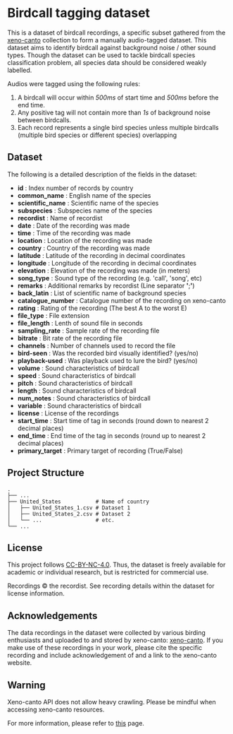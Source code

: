 # Birdcall tagging dataset

This is a dataset of birdcall recordings, a specific subset gathered from the [xeno-canto](www.xeno-canto.org) collection to form a manually audio-tagged dataset. This dataset aims to identify birdcall against background noise / other sound types. Though the dataset can be used to tackle birdcall species classification problem, all species data should be considered weakly labelled. 

Audios were tagged using the following rules:

1. A birdcall will occur within *500ms* of start time and *500ms* before the end time.
2. Any positive tag will not contain more than *1s* of background noise between birdcalls.
3. Each record represents a single bird species unless multiple birdcalls (multiple bird species or different species) overlapping 

## Dataset 
    
The following is a detailed description of the fields in the dataset:

- **id** : Index number of records by country
- **common_name** : English name of the species
- **scientific_name** : Scientific name of the species
- **subspecies** :  Subspecies name of the species
- **recordist** : Name of recordist
- **date** : Date of the recording was made
- **time** : Time of the recording was made
- **location** : Location of the recording was made
- **country** : Country of the recording was made
- **latitude** : Latitude of the recording in decimal coordinates
- **longitude** : Longitude of the recording in decimal coordinates
- **elevation** : Elevation of the recording was made (in meters)
- **song_type** : Sound type of the recording (e.g. 'call', 'song', etc)
- **remarks** : Additional remarks by recordist (Line separator **'**;**'**)
- **back_latin** : List of scientific name of background species
- **catalogue_number** : Catalogue number of the recording on xeno-canto
- **rating** : Rating of the recording (The best A to the worst E)
- **file_type** : File extension
- **file_length** : Lenth of sound file in seconds
- **sampling_rate** : Sample rate of the recording file
- **bitrate** : Bit rate of the recording file
- **channels** : Number of channels used to record the file
- **bird-seen** : Was the recorded bird visually identified? (yes/no)
- **playback-used** : Was playback used to lure the bird? (yes/no)
- **volume** : Sound characteristics of birdcall
- **speed** : Sound characteristics of birdcall
- **pitch** : Sound characteristics of birdcall
- **length** : Sound characteristics of birdcall
- **num_notes** : Sound characteristics of birdcall
- **variable** : Sound characteristics of birdcall
- **license** : License of the recordings
- **start_time** : Start time of tag in seconds (round down to nearest 2 decimal places)
- **end_time** : End time of the tag in seconds (round up to nearest 2 decimal places)
- **primary_target** : Primary target of recording (True/False)

## Project Structure

```
.
├── ...
├── United_States           # Name of country
│   ├── United_States_1.csv # Dataset 1
│   ├── United_States_2.csv # Dataset 2 
│   └── ...                 # etc.
└── ...

```
## License

This project follows [CC-BY-NC-4.0](https://creativecommons.org/licenses/by-nc/4.0/legalcode). Thus, the dataset is freely available for academic or individual research, but is restricted for commercial use.

Recordings © the recordist. See recording details within the dataset for license information. 


## Acknowledgements

The data recordings in the dataset were collected by various birding enthusiasts and uploaded to and stored by xeno-canto: [xeno-canto](www.xeno-canto.org). If you make use of these recordings in your work, please cite the specific recording and include acknowledgement of and a link to the xeno-canto website.


## Warning

Xeno-canto API does not allow heavy crawling. Please be mindful when accessing xeno-canto resources. 

For more information, please refer to [this](https://www.xeno-canto.org/about/terms) page.
